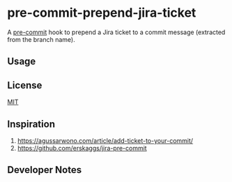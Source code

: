 # pre-commit-prepend-jira-ticket

A [pre-commit](https://pre-commit.com/) hook to prepend a Jira ticket to a commit message (extracted from the branch name).

## Usage

## License

[MIT](LICENSE)

## Inspiration

1. <https://agussarwono.com/article/add-ticket-to-your-commit/>
2. <https://github.com/erskaggs/jira-pre-commit>

## Developer Notes
